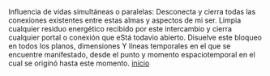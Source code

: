 lnfluencia de vidas simultáneas o paralelas: 
Desconecta y cierra todas las conexiones existentes entre estas almas y aspectos de mi ser. Limpia cualquier residuo energético recibido por este intercambio y cierra cualquier portal o conexión que eStá
todavio abierto. Disuelve este bloqueo en todos los planos, dimensiones Y líneas temporales en el que se encuentre manifestado, desde el punto y momento espaciotemporal en el cual se originó hasta este momento.
[inicio](/../ficha.md)
